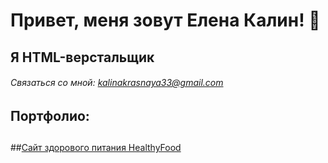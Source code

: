 # Привет, меня зовут Елена Калин! 👋

## Я HTML-верстальщик

###### Связаться со мной: kalinakrasnaya33@gmail.com

## Портфолио: 

## []([https://github.com/E1ena1/Module02-Shop/blob/master/src/images/icons/mstile-150x150.png](https://raw.githubusercontent.com/E1ena1/Module01-Gym/main/images/favicon/favicon.ico))
##[Сайт здорового питания HealthyFood](https://e1ena1.github.io/Module02-Shop/dist/)
## 
